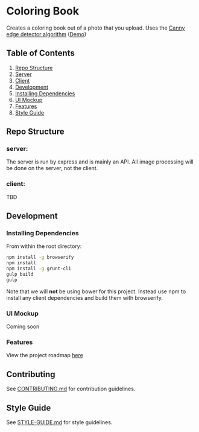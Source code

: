 # Coloring Book

Creates a coloring book out of a photo that you upload.
Uses the [Canny edge detector algorithm](https://en.wikipedia.org/wiki/Canny_edge_detector) ([Demo](http://inspirit.github.io/jsfeat/sample_canny_edge.html))
## Table of Contents

1. [Repo Structure](#repo-structure)
  1. [Server](#server)
  2. [Client](#client)
2. [Development](#development)
  1. [Installing Dependencies](#installing-dependencies)
  2. [UI Mockup](#ui-mockup)
  3. [Features](#features)
  4. [Style Guide](#style-guide)

## Repo Structure

### server:

The server is run by express and is mainly an API. All image processing will be done on the server, not the client.

### client:

TBD

## Development

### Installing Dependencies

From within the root directory:

```sh
npm install -g browserify
npm install
npm install -g grunt-cli
gulp build
gulp
```

Note that we will **not** be using bower for this project. Instead use npm to install any client dependencies and build them with browserify.

### UI Mockup

Coming soon

### Features

View the project roadmap [here](https://github.com/imagecolor/coloringbook/issues)

## Contributing

See [CONTRIBUTING.md](CONTRIBUTING.md) for contribution guidelines.

## Style Guide

See [STYLE-GUIDE.md](STYLE-GUIDE.md) for style guidelines.


